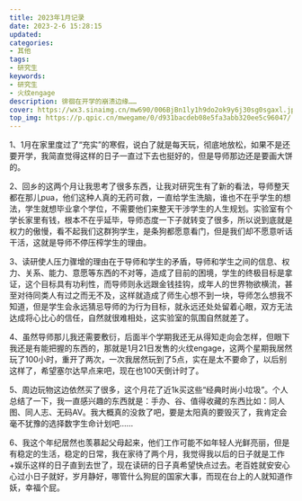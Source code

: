 ```yaml
---
title: 2023年1月记录
date: 2023-2-6 15:28:15
updated:
categories: 
- 其他
tags: 
- 研究生
keywords:
- 研究生
- 火纹engage
description: 徘徊在开学的崩溃边缘……
cover: https://wx3.sinaimg.cn/mw690/006BjBn1ly1h9do2ok9y6j30sg0sgaxl.jpg
top_img: https://p.qpic.cn/mwegame/0/d931bacdeb08e5fa3abb320ee5c96047/
---
```


1、1月在家里度过了“充实”的寒假，说白了就是每天玩，彻底地放松，如果不是还要开学，我简直觉得这样的日子一直过下去也挺好的，但是导师那边还是要画大饼的。

2、回乡的这两个月让我思考了很多东西，让我对研究生有了新的看法，导师整天都在那儿pua，他们这种人真的无药可救，一直给学生洗脑，谁也不在乎学生的想法，学生就想毕业拿个学位，不需要他们来整天干涉学生的人生规划。实验室有个学长家里有钱，根本不在乎延毕，导师态度一下子就转变了很多，所以说到底就是权力的傲慢，看不起我们这群狗学生，是条狗都愿意看门，但是我们却不愿意听话干活，这就是导师不停压榨学生的理由。

3、读研使人压力骤增的理由在于导师和学生的矛盾，导师和学生之间的信息、权力、关系、能力、意愿等东西的不对等，造成了目前的困境，学生的终极目标是拿证，这个目标具有功利性，而导师则永远跟金钱挂钩，成年人的世界物欲横流，甚至对待同类人有过之而无不及，这样就造成了师生心想不到一块，导师怎么想我不知道，但是学生会永远猜忌导师的为行为目标，就永远还处处留着心眼，双方无法达成将心比心的信任，自然就很难相处，这实验室的氛围自然就差了。

4、虽然导师那儿我还需要敷衍，后面半个学期我还无从得知走向会怎样，但眼下我还是有能把握的东西的，那就是1月21日发售的火纹engage，这两个星期我居然玩了100小时，重开了两次，一次我居然玩到了5点，实在是太不要命了，以后别这样了，希望塞尔达早点来吧，现在也100天倒计时了。

5、周边玩物这边依然买了很多，这个月花了近1k买这些“经典时尚小垃圾”。个人总结了一下，我一直感兴趣的东西就是：手办、谷、值得收藏的东西比如：同人图、同人志、无码AV。我大概真的没救了吧，要是太阳真的要毁灭了，我肯定会毫不犹豫的选择数字生命计划吧……

6、我这个年纪居然也羡慕起父母起来，他们工作可能不如年轻人光鲜亮丽，但是有稳定的生活，稳定的日常，我在家待了两个月，我觉得我以后的日子就是工作+娱乐这样的日子直到去世了，现在读研的日子真希望快点过去。老百姓就安安心心过小日子就好，岁月静好，哪管什么狗屁的国家大事，而现在台上的人就知道作妖，幸福个屁。
